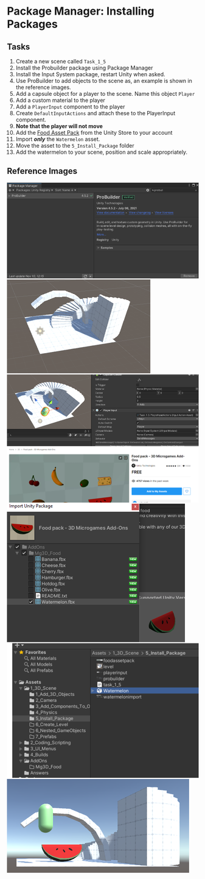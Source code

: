 # Package Manager: Installing Packages

## Tasks

1. Create a new scene called `Task_1_5`
1. Install the Probuilder package using Package Manager
1. Install the Input System package, restart Unity when asked.
1. Use ProBuilder to add objects to the scene as, an example is shown in the reference images.
1. Add a capsule object for a player to the scene. Name this object `Player`
1. Add a custom material to the player
1. Add a `PlayerInput` component to the player
1. Create `DefaultInputActions` and attach these to the PlayerInput component.
1. **Note that the player will not move**
1. Add the [Food Asset Pack](https://assetstore.unity.com/packages/3d/food-pack-3d-microgames-add-ons-163295) from the Unity Store to your account
1. Import ***only*** the `Watermelon` asset.
1. Move the asset to the `5_Install_Package` folder
1. Add the watermelon to your scene, position and scale appropriately.

## Reference Images
![Package Manager](images/probuilder.png)
![Example Level](images/level.png)
![Player Input Actions attached to palyer object](images/playerinput.png)
![Food Asset Pack](images/foodassetpack.png)
![Watermelon Import](images/watermelonimport.png)
![File Management of Assets](images/assetmovingfolder.png)
![Example Complete Scene](images/scene.png)
